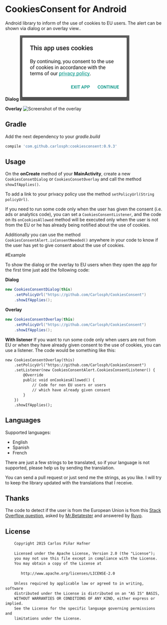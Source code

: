 # CookiesConsent for Android

Android library to inform of the use of cookies to EU users. The alert can be shown via dialog or an overlay view..

**Dialog**
![Screenshot of the dialog](screenshot.png)

**Overlay**
![Screenshot of the overlay](screenshot_overlay.png)

## Gradle

Add the next dependency to your *gradle.build*
```groovy
compile 'com.github.carlosph:cookiesconsent:0.9.3'
```

## Usage

On the **onCreate** method of your **MainActivity**, create a new ```CookiesConsetDialog``` or ```CookiesConsetOverlay``` and call the method ```showIfApplies()```.

To add a link to your privacy policy use the method ```setPolicyUrl(String policyUrl)```.

If you need to run some code only when the user has given the consent (i.e. ads or analytics code), you can set a ```CookiesConsentListener```, and the code on its ```onCookiesAllowed``` method will be executed only when the user is not from the EU or he has already being notified about the use of cookies.

Additionally you can use the method ```CookiesConsentAlert.isConsentNeeded()```  anywhere in your code to know if the user has yet to give consent about the use of cookies.

#Example

To show the dialog or the overlay to EU users when they open the app for the first time just add the following code:

**Dialog**
```java
new CookiesConsentDialog(this)
	.setPolicyUrl("https://github.com/Carlosph/CookiesConsent")
	.showIfApplies();
```

**Overlay**
```java
new CookiesConsentOverlay(this)
	.setPolicyUrl("https://github.com/Carlosph/CookiesConsent")
	.showIfApplies();
```

**With listener**
If you want to run some code only when users are not from EU or when they have already given consent to the use of cookies, you can use a listener. The code would be something like this:
```
new CookiesConsentOverlay(this)
    .setPolicyUrl("https://github.com/Carlosph/CookiesConsent")
    .setListener(new CookiesConsentAlert.CookiesConsentListener() {
        @Override
        public void onCookiesAllowed() {
			// Code for non EU users or users
			// which have already given consent
        }
    })
    .showIfApplies();
```


## Languages
Supported languages:
* English
* Spanish
* French
 
There are just a few strings to be translated, so if your language is not supported, please help us by sending the translation.

You can send a pull request or just send me the strings, as you like. I will try to keep the library updated with the translations that I receive.

## Thanks

The code to detect if the user is from the European Union is from this [Stack Overflow question](http://stackoverflow.com/questions/31739347/android-eu-cookie-law), asked by [Mr.Betatester](http://stackoverflow.com/users/2235837/mr-betatester) and answered by [Ruyo](http://stackoverflow.com/users/5240952/ruyo).

## License

```
    Copyright 2015 Carlos Piñar Hafner

    Licensed under the Apache License, Version 2.0 (the "License");
    you may not use this file except in compliance with the License.
    You may obtain a copy of the License at

       http://www.apache.org/licenses/LICENSE-2.0

    Unless required by applicable law or agreed to in writing, software
    distributed under the License is distributed on an "AS IS" BASIS,
    WITHOUT WARRANTIES OR CONDITIONS OF ANY KIND, either express or implied.
    See the License for the specific language governing permissions and
    limitations under the License.
    
```
